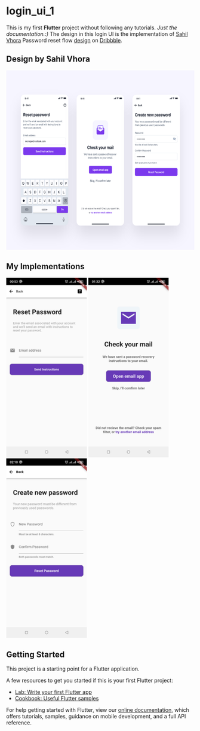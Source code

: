 # login_ui_1

This is my first **Flutter** project without following any tutorials. *Just the documentation.:)*
The design in this login UI is the implementation of [Sahil Vhora](https://dribbble.com/iamsahilvhora) Password reset flow [design](https://dribbble.com/shots/14324778-Password-Reset-Flow) on [Dribbble](dribbble.com).

## Design by Sahil Vhora
<img src="https://github.com/Abdulrasheed1729/login_ui_1/blob/master/screenshots/login_ui_1.png" alt="Original design" height="480"/>

## My Implementations
<img src="https://github.com/Abdulrasheed1729/login_ui_1/blob/master/screenshots/Screenshot_1.png" alt="My implementation" height="480"/>
<img src="https://github.com/Abdulrasheed1729/login_ui_1/blob/master/screenshots/Screenshot_2.png" alt="My implementation" height="480"/>
<img src="https://github.com/Abdulrasheed1729/login_ui_1/blob/master/screenshots/Screenshot_3.png" alt="My implementation" height="480"/>



## Getting Started

This project is a starting point for a Flutter application.

A few resources to get you started if this is your first Flutter project:

- [Lab: Write your first Flutter app](https://flutter.dev/docs/get-started/codelab)
- [Cookbook: Useful Flutter samples](https://flutter.dev/docs/cookbook)

For help getting started with Flutter, view our
[online documentation](https://flutter.dev/docs), which offers tutorials,
samples, guidance on mobile development, and a full API reference.
